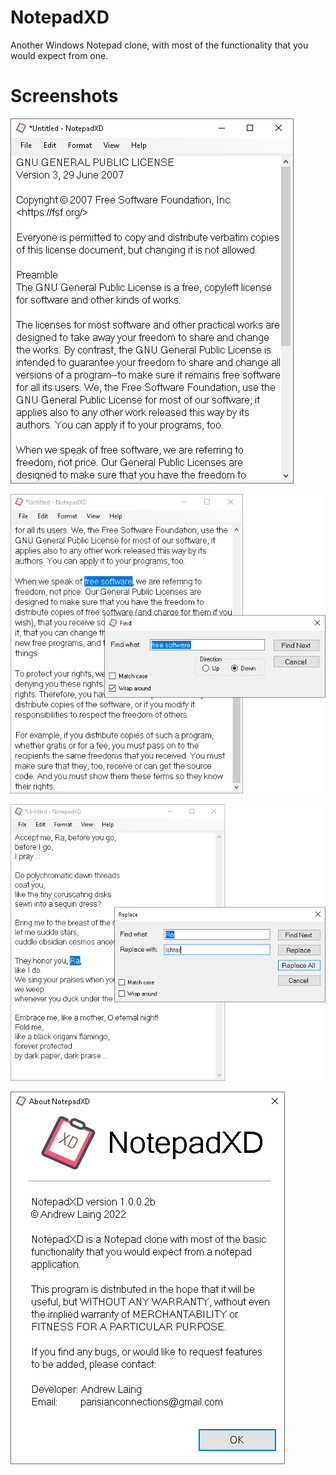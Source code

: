 # NotepadXD
Another Windows Notepad clone, with most of the functionality that you would expect from one.

# Screenshots
![Main User Interface](notepadXD_main.jpg)

![Find text functionality](notepadXD_find.jpg)

![Replace text functionality](notepadXD_replace.jpg)

![About Dialogue](notepadXD_about.jpg)
